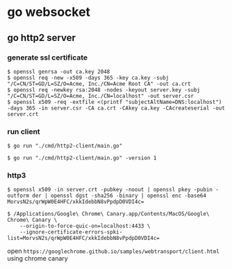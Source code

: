 # go websocket

## go http2 server

### generate ssl certificate
```
$ openssl genrsa -out ca.key 2048
$ openssl req -new -x509 -days 365 -key ca.key -subj "/C=CN/ST=GD/L=SZ/O=Acme, Inc./CN=Acme Root CA" -out ca.crt
$ openssl req -newkey rsa:2048 -nodes -keyout server.key -subj "/C=CN/ST=GD/L=SZ/O=Acme, Inc./CN=localhost" -out server.csr
$ openssl x509 -req -extfile <(printf "subjectAltName=DNS:localhost") -days 365 -in server.csr -CA ca.crt -CAkey ca.key -CAcreateserial -out server.crt
```


### run client
```
$ go run "./cmd/http2-client/main.go"

$ go run "./cmd/http2-client/main.go" -version 1

```


### http3
```
$ openssl x509 -in server.crt -pubkey -noout | openssl pkey -pubin -outform der | openssl dgst -sha256 -binary | openssl enc -base64
MorvsN2s/qrWpW0E4HFC/xkkIdebbN8vPpdpD0VDI4c=

$ /Applications/Google\ Chrome\ Canary.app/Contents/MacOS/Google\ Chrome\ Canary \
    --origin-to-force-quic-on=localhost:4433 \
    --ignore-certificate-errors-spki-list=MorvsN2s/qrWpW0E4HFC/xkkIdebbN8vPpdpD0VDI4c=

```

open `https://googlechrome.github.io/samples/webtransport/client.html` using chrome canary